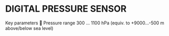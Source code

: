 # DIGITAL PRESSURE SENSOR

Key parameters
 Pressure range 300 … 1100 hPa
(equiv. to +9000…-500 m above/below sea level)